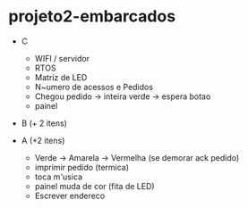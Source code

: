 # projeto2-embarcados

- C
   - WIFI / servidor
   - RTOS
   - Matriz de LED
   - N~umero de acessos e Pedidos
   - Chegou pedido -> inteira verde -> espera botao
   - painel
   
- B (+ 2 itens)
- A (+2 itens)
   - Verde -> Amarela -> Vermelha (se demorar ack pedido)
   - imprimir pedido (termica)
   - toca m'usica
   - painel muda de cor (fita de LED)
   - Escrever endereco 

